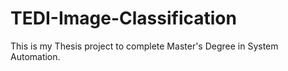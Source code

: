 # TEDI-Image-Classification
This is my Thesis project to complete Master's Degree in System Automation.

